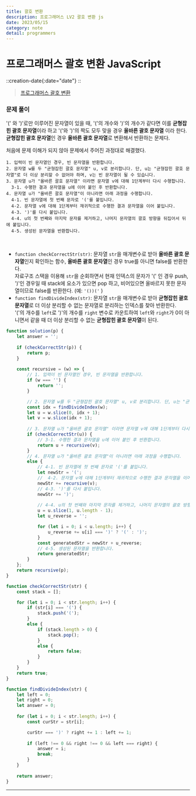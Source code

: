 ```yaml
---
title: 괄호 변환
description: 프로그래머스 LV2 괄호 변환 js 
date: 2023/05/15
category: note
detail: programmers
---
```


# 프로그래머스 괄호 변환 JavaScript
::creation-date{:date="date"}
::

> <a href="https://school.programmers.co.kr/learn/courses/30/lessons/60058" target="_blank" class="font-bold">프로그래머스 괄호 변환</a>

### 문제 풀이
'(' 와 ')'로만 이루어진 문자열이 있을 때, '('의 개수와 ')'의 개수가 같다면 이를 **균형잡힌 괄호 문자열**이라 하고 '('와 ')'의 짝도 모두 맞을 경우 **올바른 괄호 문자열** 이라 한다. **균형잡힌 괄호 문자열**인 경우 **올바른 괄호 문자열**로 변환해서 반환하는 문제다.  

처음에 문제 이해가 되지 않아 문제에서 주어진 과정대로 해결했다.  

```
1. 입력이 빈 문자열인 경우, 빈 문자열을 반환합니다. 
2. 문자열 w를 두 "균형잡힌 괄호 문자열" u, v로 분리합니다. 단, u는 "균형잡힌 괄호 문자열"로 더 이상 분리할 수 없어야 하며, v는 빈 문자열이 될 수 있습니다. 
3. 문자열 u가 "올바른 괄호 문자열" 이라면 문자열 v에 대해 1단계부터 다시 수행합니다. 
  3-1. 수행한 결과 문자열을 u에 이어 붙인 후 반환합니다. 
4. 문자열 u가 "올바른 괄호 문자열"이 아니라면 아래 과정을 수행합니다. 
  4-1. 빈 문자열에 첫 번째 문자로 '('를 붙입니다. 
  4-2. 문자열 v에 대해 1단계부터 재귀적으로 수행한 결과 문자열을 이어 붙입니다. 
  4-3. ')'를 다시 붙입니다. 
  4-4. u의 첫 번째와 마지막 문자를 제거하고, 나머지 문자열의 괄호 방향을 뒤집어서 뒤에 붙입니다. 
  4-5. 생성된 문자열을 반환합니다.
```
  
<br />

- `function checkCorrectStr(str)`: 문자열 `str`을 매개변수로 받아 **올바른 괄호 문자열**인지 확인하는 함수, **올바른 괄호 문자열**인 경우 true를 아니면 false를 반환한다.  
자료구조 스택을 이용해 `str`을 순회하면서 현재 인덱스의 문자가 '(' 인 경우 push,  
')'인 경우일 때 stack에 요소가 있으면 pop 하고, 비어있으면 올바르지 못한 문자열이므로 false를 반환한다. (예: `'())('` )  
- `function findDivideIndex(str)`: 문자열 `str`을 매개변수로 받아 **균형잡힌 괄호 문자열**로 더 이상 분리할 수 없는 문자열로 분리하는 인덱스를 찾아 반환한다.  
'('의 개수를 `left`로 ')'의 개수를 `right` 변수로 카운트하여 `left`와 `right`가 0이 아니면서 같을 때 더 이상 분리할 수 없는 **균형잡힌 괄호 문자열**이 된다.


```js
function solution(p) {
    let answer = '';
    
    if (checkCorrectStr(p)) {
        return p;
    }
    
    const recursive = (w) => {
        // 1. 입력이 빈 문자열인 경우, 빈 문자열을 반환합니다. 
        if (w === '') {
            return '';
        }

        // 2. 문자열 w를 두 "균형잡힌 괄호 문자열" u, v로 분리합니다. 단, u는 "균형잡힌 괄호 문자열"로 더 이상 분리할 수 없어야 하며, v는 빈 문자열이 될 수 있습니다. 
        const idx = findDivideIndex(w);
        let u = w.slice(0, idx + 1);
        let v = w.slice(idx + 1);
        
        // 3. 문자열 u가 "올바른 괄호 문자열" 이라면 문자열 v에 대해 1단계부터 다시 수행합니다. 
        if (checkCorrectStr(u)) {
            // 3-1. 수행한 결과 문자열을 u에 이어 붙인 후 반환합니다. 
            return u + recursive(v);
        }
        // 4. 문자열 u가 "올바른 괄호 문자열"이 아니라면 아래 과정을 수행합니다.
        else {
            // 4-1. 빈 문자열에 첫 번째 문자로 '('를 붙입니다.
            let newStr = '('; 
            //  4-2. 문자열 v에 대해 1단계부터 재귀적으로 수행한 결과 문자열을 이어 붙입니다. 
            newStr += recursive(v);
            // 4-3. ')'를 다시 붙입니다. 
            newStr += ')';
    
            // 4-4. u의 첫 번째와 마지막 문자를 제거하고, 나머지 문자열의 괄호 방향을 뒤집어서 뒤에 붙입니다.
            u = u.slice(1, u.length - 1);
            let u_reverse = '';

            for (let i = 0; i < u.length; i++) {
                u_reverse += u[i] === ')' ? '(' : ')';
            }
            const generatedStr = newStr + u_reverse;
            // 4-5. 생성된 문자열을 반환합니다.
            return generatedStr;  
        }
    };
    return recursive(p);
}

function checkCorrectStr(str) {
    const stack = [];

    for (let i = 0; i < str.length; i++) {
        if (str[i] === '(') {
            stack.push('(');
        }
        else {
            if (stack.length > 0) {
                stack.pop();
            }
            else {
                return false;
            }
        }
    }
    return true;
}

function findDivideIndex(str) {
    let left = 0;
    let right = 0;
    let answer = 0;
    
    for (let i = 0; i < str.length; i++) {
        const curStr = str[i];

        curStr === ')' ? right += 1 : left += 1;
        
        if (left !== 0 && right !== 0 && left === right) {
            answer = i;
            break;
        }
    }
    
    return answer;
}

```

---